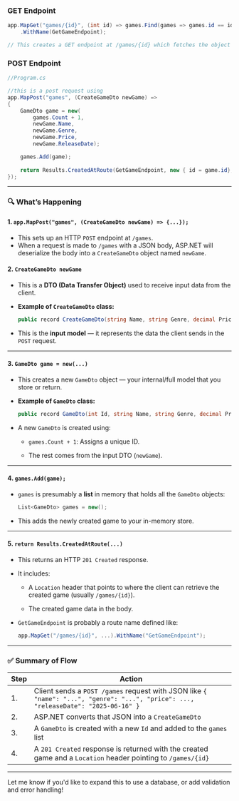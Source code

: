 ### GET Endpoint
```C#
app.MapGet("games/{id}", (int id) => games.Find(games => games.id == id))
    .WithName(GetGameEndpoint);

// This creates a GET endpoint at /games/{id} which fetches the object in the List games corresponding to the parameter (games.id == id) aka the fetched id
```

### POST Endpoint
```C#
//Program.cs

//this is a post request using 
app.MapPost("games", (CreateGameDto newGame) =>
{
    GameDto game = new(
        games.Count + 1,
        newGame.Name,
        newGame.Genre,
        newGame.Price,
        newGame.ReleaseDate);

    games.Add(game);
    
    return Results.CreatedAtRoute(GetGameEndpoint, new { id = game.id}, game);
});
```
---
### 🔍 **What’s Happening**

#### 1. `app.MapPost("games", (CreateGameDto newGame) => {...});`
- This sets up an HTTP `POST` endpoint at `/games`.
- When a request is made to `/games` with a JSON body, ASP.NET will deserialize the body into a `CreateGameDto` object named `newGame`.

#### 2. `CreateGameDto newGame`

- This is a **DTO (Data Transfer Object)** used to receive input data from the client.
    
- **Example of `CreateGameDto` class:**
    
    ```csharp
    public record CreateGameDto(string Name, string Genre, decimal Price, DateOnly ReleaseDate);
    ```
    
- This is the **input model** — it represents the data the client sends in the `POST` request.
    

---

#### 3. `GameDto game = new(...)`

- This creates a new `GameDto` object — your internal/full model that you store or return.
    
- **Example of `GameDto` class:**
    
    ```csharp
    public record GameDto(int Id, string Name, string Genre, decimal Price, DateOnly ReleaseDate);
    ```
    
- A new `GameDto` is created using:
    
    - `games.Count + 1`: Assigns a unique ID.
        
    - The rest comes from the input DTO (`newGame`).
        

---

#### 4. `games.Add(game);`

- `games` is presumably a **list** in memory that holds all the `GameDto` objects:
    
    ```csharp
    List<GameDto> games = new();
    ```
    
- This adds the newly created game to your in-memory store.
    

---

#### 5. `return Results.CreatedAtRoute(...)`

- This returns an HTTP `201 Created` response.
    
- It includes:
    
    - A `Location` header that points to where the client can retrieve the created game (usually `/games/{id}`).
        
    - The created game data in the body.
        
- `GetGameEndpoint` is probably a route name defined like:
    
    ```csharp
    app.MapGet("/games/{id}", ...).WithName("GetGameEndpoint");
    ```
    

---

### ✅ **Summary of Flow**

|Step|Action|
|---|---|
|1.|Client sends a `POST /games` request with JSON like `{ "name": "...", "genre": "...", "price": ..., "releaseDate": "2025-06-16" }`|
|2.|ASP.NET converts that JSON into a `CreateGameDto`|
|3.|A `GameDto` is created with a new `Id` and added to the `games` list|
|4.|A `201 Created` response is returned with the created game and a `Location` header pointing to `/games/{id}`|

---

Let me know if you'd like to expand this to use a database, or add validation and error handling!